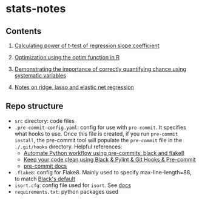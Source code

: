 # stats-notes

## Contents 
1. [Calculating power of t-test of regression slope coefficient](https://github.com/nayefahmad/stats-notes/blob/main/src/2022-03-28_power-of-test-of-regression-slope.md)

2. [Optimization using the optim function in R](https://github.com/nayefahmad/stats-notes/blob/main/src/2022-11-28_simple-optimization-with-optim.md)

3. [Demonstrating the importance of correctly quantifying chance using systematic variables](https://github.com/nayefahmad/stats-notes/blob/main/src/2022-11-30_unexplained-variance-with-and-without-systematic-factors.ipynb)

4. [Notes on ridge, lasso and elastic net regression](https://github.com/nayefahmad/stats-notes/blob/main/src/2022-12-09_lasso-regression-demo.ipynb)


## Repo structure 

- `src` directory: code files 
- `.pre-commit-config.yaml`: config for use with `pre-commit`. It specifies what hooks to use. 
  Once this file is created, if you run `pre-commit install`, the pre-commit tool will populate the 
  `pre-commit` file in the `./.git/hooks` directory. Helpful references: 
    - [Automate Python workflow using pre-commits: black and flake8](https://ljvmiranda921.github.io/notebook/2018/06/21/precommits-using-black-and-flake8/)
    - [Keep your code clean using Black & Pylint & Git Hooks & Pre-commit](https://towardsdatascience.com/keep-your-code-clean-using-black-pylint-git-hooks-pre-commit-baf6991f7376)
    - [pre-commit docs](https://pre-commit.com/#)
- `.flake8`: config for Flake8. Mainly used to specify max-line-length=88, to match [Black's default](https://black.readthedocs.io/en/stable/the_black_code_style/current_style.html)
- `isort.cfg`: config file used for `isort`. See [docs](https://pycqa.github.io/isort/docs/configuration/black_compatibility.html)
- `requirements.txt`: python packages used 
